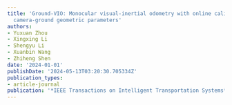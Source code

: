 ```yaml
---
title: 'Ground-VIO: Monocular visual-inertial odometry with online calibration of
  camera-ground geometric parameters'
authors:
- Yuxuan Zhou
- Xingxing Li
- Shengyu Li
- Xuanbin Wang
- Zhiheng Shen
date: '2024-01-01'
publishDate: '2024-05-13T03:20:30.705334Z'
publication_types:
- article-journal
publication: '*IEEE Transactions on Intelligent Transportation Systems*'
---
```

